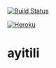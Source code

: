 [![Build Status](https://travis-ci.org/nucklehead/ayitili.svg?branch=master)](https://travis-ci.org/nucklehead/ayitili)

[![Heroku](https://heroku-badge.herokuapp.com/?app=ayiti-li&style=flat&svg=1)](https://ayiti-li.herokuapp.com/)

# ayitili
